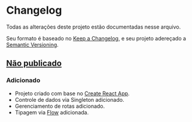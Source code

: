 # Changelog
Todas as alterações deste projeto estão documentadas nesse arquivo.

Seu formato é baseado no [Keep a Changelog](https://keepachangelog.com/en/1.0.0/), e seu projeto adereçado a [Semantic Versioning](https://semver.org/spec/v2.0.0.html).

## [Não publicado]
### Adicionado
- Projeto criado com base no [Create React App](https://github.com/facebook/create-react-app).
- Controle de dados via Singleton adicionado.
- Gerenciamento de rotas adicionado.
- Tipagem via [Flow](https://flow.org/) adicionada.

[Não publicado]: https://github.com/mateusbmp/blackjack-frontend